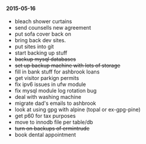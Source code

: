 #### 2015-05-16 ####

- bleach shower curtains
- send counsells new agreement
- put sofa cover back on
- bring back dev sites.
- put sites into git
- start backing up stuff
- ~~backup mysql databases~~
- ~~set up backup machine with lots of storage~~
- fill in bank stuff for ashbrook loans
- get visitor parkign permits
- fix ipv6 issues in ufw module
- fix mysql module log rotation bug
- deal with washing machine
- migrate dad's emails to ashbrook
- look at using gpg with alpine (topal or ex-gpg-pine)
- get p60 for tax purposes
- move to innodb file per table/db
- ~~turn on backups of ermintrude~~
- book dental appointment
